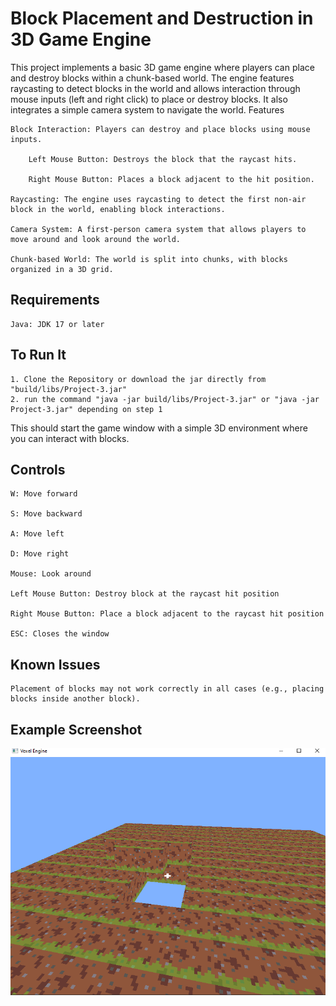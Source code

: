 # Block Placement and Destruction in 3D Game Engine

This project implements a basic 3D game engine where players can place and destroy blocks within a chunk-based world. The engine features raycasting to detect blocks in the world and allows interaction through mouse inputs (left and right click) to place or destroy blocks. It also integrates a simple camera system to navigate the world.
Features

    Block Interaction: Players can destroy and place blocks using mouse inputs.

        Left Mouse Button: Destroys the block that the raycast hits.

        Right Mouse Button: Places a block adjacent to the hit position.

    Raycasting: The engine uses raycasting to detect the first non-air block in the world, enabling block interactions.

    Camera System: A first-person camera system that allows players to move around and look around the world.

    Chunk-based World: The world is split into chunks, with blocks organized in a 3D grid.

## Requirements

    Java: JDK 17 or later

## To Run It

    1. Clone the Repository or download the jar directly from "build/libs/Project-3.jar"
    2. run the command "java -jar build/libs/Project-3.jar" or "java -jar Project-3.jar" depending on step 1


This should start the game window with a simple 3D environment where you can interact with blocks.

## Controls

    W: Move forward

    S: Move backward

    A: Move left

    D: Move right

    Mouse: Look around

    Left Mouse Button: Destroy block at the raycast hit position

    Right Mouse Button: Place a block adjacent to the raycast hit position

    ESC: Closes the window

## Known Issues

    Placement of blocks may not work correctly in all cases (e.g., placing blocks inside another block).

## Example Screenshot

![example](example.png)




